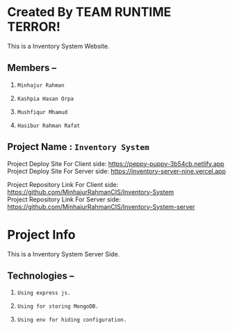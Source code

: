 # Created By TEAM RUNTIME TERROR!
This is a Inventory System Website.
## Members  –
1.     Minhajur Rahman  
2.     Kashpia Hasan Orpa
3.     Mushfiqur Mhamud
4.     Hasibur Rahman Rafat

## Project Name : `Inventory System`
Project Deploy Site For Client side: https://peppy-puppy-3b54cb.netlify.app \
Project Deploy Site For Server side: https://inventory-server-nine.vercel.app

Project Repository Link For Client side: https://github.com/MinhajurRahmanCIS/Inventory-System \
Project Repository Link For Server side: https://github.com/MinhajurRahmanCIS/Inventory-System-server

# Project Info
This is a Inventory System Server Side.
## Technologies  –
1.     Using express js.  
2.     Using for storing MongoDB.
3.     Using env for hiding configuration.
